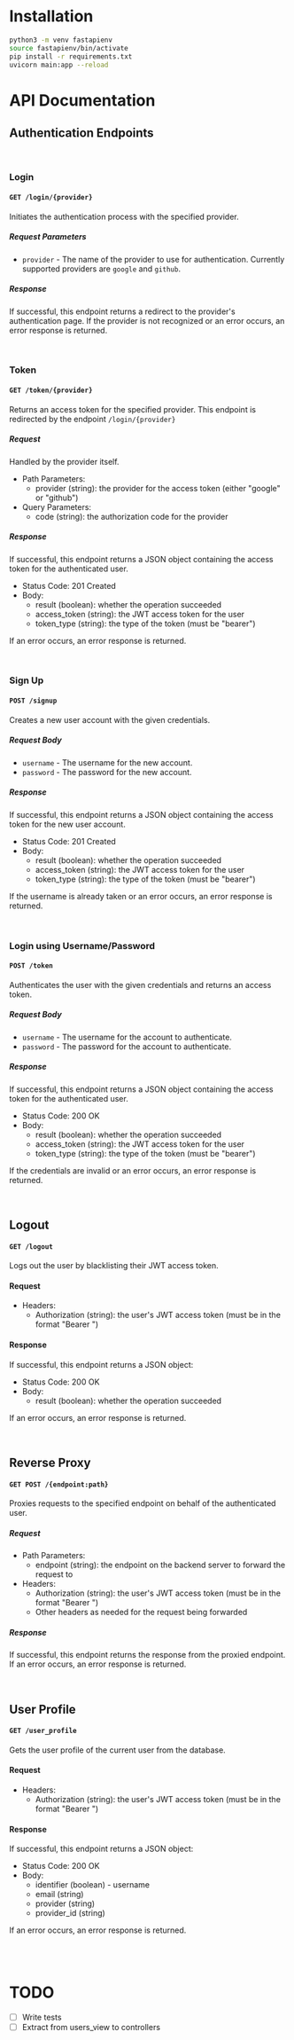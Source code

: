 # Installation  
```bash 
python3 -m venv fastapienv 
source fastapienv/bin/activate 
pip install -r requirements.txt 
uvicorn main:app --reload
```

# API Documentation 

## Authentication Endpoints
<br/>

### Login

#### `GET /login/{provider}`

Initiates the authentication process with the specified provider.

##### Request Parameters

- `provider` - The name of the provider to use for authentication. Currently supported providers are `google` and `github`.

##### Response

If successful, this endpoint returns a redirect to the provider's authentication page. If the provider is not recognized or an error occurs, an error response is returned.


<br/>

### Token 



#### `GET /token/{provider}`

Returns an access token for the specified provider. This endpoint is redirected by the endpoint `/login/{provider} `

##### Request 
Handled by the provider itself. 

- Path Parameters:
    - provider (string): the provider for the access token (either "google" or "github")
- Query Parameters:
    - code (string): the authorization code for the provider

##### Response

If successful, this endpoint returns a JSON object containing the access token for the authenticated user.

- Status Code: 201 Created
- Body:
    - result (boolean): whether the operation succeeded
    - access_token (string): the JWT access token for the user
    - token_type (string): the type of the token (must be "bearer")

 If an error occurs, an error response is returned.

<br/>

### Sign Up

#### `POST /signup`

Creates a new user account with the given credentials.

##### Request Body

- `username` - The username for the new account.
- `password` - The password for the new account.

##### Response

If successful, this endpoint returns a JSON object containing the access token for the new user account. 
- Status Code: 201 Created
- Body:
    - result (boolean): whether the operation succeeded
    - access_token (string): the JWT access token for the user
    - token_type (string): the type of the token (must be "bearer")

If the username is already taken or an error occurs, an error response is returned.

<br/>

### Login using Username/Password

#### `POST /token`

Authenticates the user with the given credentials and returns an access token.

##### Request Body

- `username` - The username for the account to authenticate.
- `password` - The password for the account to authenticate.

##### Response

If successful, this endpoint returns a JSON object containing the access token for the authenticated user. 
- Status Code: 200 OK
- Body:
    - result (boolean): whether the operation succeeded
    - access_token (string): the JWT access token for the user
    - token_type (string): the type of the token (must be "bearer")


If the credentials are invalid or an error occurs, an error response is returned.

<br/>

## Logout

#### `GET /logout`

Logs out the user by blacklisting their JWT access token.

#### Request

- Headers:
    - Authorization (string): the user's JWT access token (must be in the format "Bearer <access token>")

#### Response

If successful, this endpoint returns a JSON object: 
- Status Code: 200 OK
- Body:
    - result (boolean): whether the operation succeeded

If an error occurs, an error response is returned.


<br/>

## Reverse Proxy 

#### `GET POST /{endpoint:path}`

Proxies requests to the specified endpoint on behalf of the authenticated user.

##### Request 

- Path Parameters:
    - endpoint (string): the endpoint on the backend server to forward the request to
- Headers:
    - Authorization (string): the user's JWT access token (must be in the format "Bearer <access token>")
    - Other headers as needed for the request being forwarded

##### Response

If successful, this endpoint returns the response from the proxied endpoint. If an error occurs, an error response is returned.


<br/>

## User Profile

#### `GET /user_profile`

Gets the user profile of the current user from the database. 


#### Request

- Headers:
    - Authorization (string): the user's JWT access token (must be in the format "Bearer <access token>")

#### Response

If successful, this endpoint returns a JSON object: 
- Status Code: 200 OK
- Body:
    - identifier (boolean) - username 
    - email (string)
    - provider (string)
    - provider_id (string)

If an error occurs, an error response is returned.


<br/>
<br/>

# TODO 

- [ ] Write tests
- [ ] Extract from users_view to controllers
